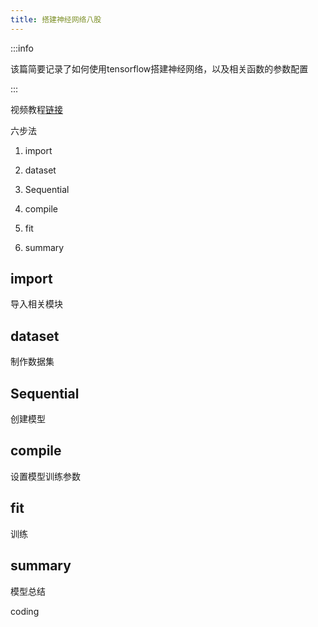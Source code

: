 ```yaml
---
title: 搭建神经网络八股
---
```


:::info

该篇简要记录了如何使用tensorflow搭建神经网络，以及相关函数的参数配置

:::

视频教程[链接](https://www.bilibili.com/video/BV1B7411L7Qt?p=15&vd_source=e85193965c408e00395fefc6bc2d9a7e)

六步法

1. import

2. dataset

3. Sequential

4. compile

5. fit

6. summary

## import

导入相关模块

## dataset

制作数据集

## Sequential

创建模型

## compile

设置模型训练参数

## fit

训练

## summary

模型总结





coding